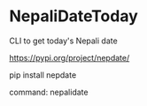 # NepaliDateToday
CLI to get today's Nepali date

https://pypi.org/project/nepdate/

pip install nepdate

command: nepalidate